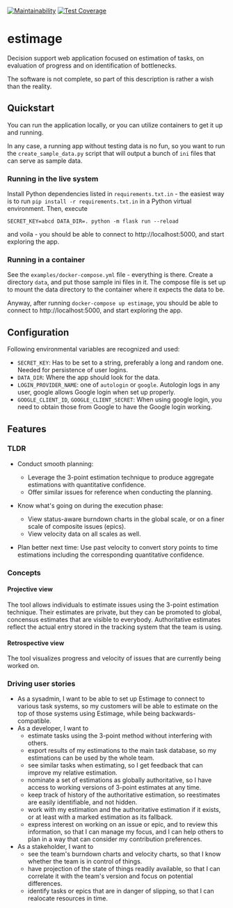 [![Maintainability](https://api.codeclimate.com/v1/badges/b3ef0f1a152d3e197aa1/maintainability)](https://codeclimate.com/github/matejak/estimage/maintainability)
[![Test Coverage](https://api.codeclimate.com/v1/badges/b3ef0f1a152d3e197aa1/test_coverage)](https://codeclimate.com/github/matejak/estimage/test_coverage)

# estimage

Decision support web application focused on estimation of tasks, on evaluation of progress and on identification of bottlenecks.

The software is not complete, so part of this description is rather a wish than the reality.


## Quickstart

You can run the application locally, or you can utilize containers to get it up and running.

In any case, a running app without testing data is no fun, so you want to run the `create_sample_data.py` script that will output a bunch of `ini` files that can serve as sample data.


### Running in the live system

Install Python dependencies listed in `requirements.txt.in` - the easiest way is to run `pip install -r requirements.txt.in` in a Python virtual environment.
Then, execute

```
SECRET_KEY=abcd DATA_DIR=. python -m flask run --reload
```

and voila - you should be able to connect to http://localhost:5000, and start exploring the app.


### Running in a container

See the `examples/docker-compose.yml` file - everything is there.
Create a directory `data`, and put those sample ini files in it.
The compose file is set up to mount the data directory to the container where it expects the data to be.

Anyway, after running `docker-compose up estimage`, you should be able to connect to http://localhost:5000, and start exploring the app.


## Configuration

Following environmental variables are recognized and used:

- `SECRET_KEY`: Has to be set to a string, preferably a long and random one. Needed for persistence of user logins.
- `DATA_DIR`: Where the app should look for the data.
- `LOGIN_PROVIDER_NAME`: one of `autologin` or `google`. Autologin logs in any user, google allows Google login when set up properly.
- `GOOGLE_CLIENT_ID`, `GOOGLE_CLIENT_SECRET`: When using google login, you need to obtain those from Google to have the Google login working.


## Features

### TLDR

- Conduct smooth planning:

  - Leverage the 3-point estimation technique to produce aggregate estimations with quantitative confidence.
  - Offer similar issues for reference when conducting the planning.

- Know what's going on during the execution phase:

  - View status-aware burndown charts in the global scale, or on a finer scale of composite issues (epics).
  - View velocity data on all scales as well.

- Plan better next time: Use past velocity to convert story points to time estimations including the corresponding quantitative confidence.


### Concepts

#### Projective view

The tool allows individuals to estimate issues using the 3-point estimation technique.
Their estimates are private, but they can be promoted to global, concensus estimates that are visible to everybody.
Authoritative estimates reflect the actual entry stored in the tracking system that the team is using.


#### Retrospective view

The tool visualizes progress and velocity of issues that are currently being worked on.


### Driving user stories

- As a sysadmin, I want to be able to set up Estimage to connect to various task systems, so my customers will be able to estimate on the top of those systems using Estimage, while being backwards-compatible.
- As a developer, I want to
  - estimate tasks using the 3-point method without interfering with others.
  - export results of my estimations to the main task database, so my estimations can be used by the whole team.
  - see similar tasks when estimating, so I get feedback that can improve my relative estimation.
  - nominate a set of estimations as globally authoritative, so I have access to working versions of 3-point estimates at any time.
  - keep track of history of the authoritative estimation, so reestimates are easily identifiable, and not hidden.
  - work with my estimation and the authoritative estimation if it exists, or at least with a marked estimation as its fallback.
  - express interest on working on an issue or epic, and to review this information, so that I can manage my focus, and I can help others to plan in a way that can consider my contribution preferences.
- As a stakeholder, I want to
  - see the team's burndown charts and velocity charts, so that I know whether the team is in control of things.
  - have projection of the state of things readily available, so that I can correlate it with the team's version and focus on potential differences.
  - identify tasks or epics that are in danger of slipping, so that I can realocate resources in time.

